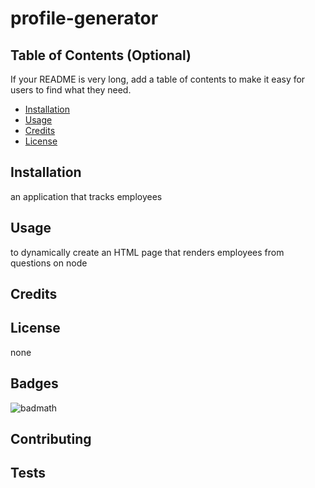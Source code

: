# profile-generator

## Table of Contents (Optional)

If your README is very long, add a table of contents to make it easy for users to find what they need.

* [Installation](#installation)
* [Usage](#usage)
* [Credits](#credits)
* [License](#license)


## Installation

an application that tracks employees

## Usage 

to dynamically create an HTML page that renders employees from questions on node


## Credits






## License

none



## Badges

![badmath](https://img.shields.io/github/languages/top/lernantino/badmath)


## Contributing



## Tests
